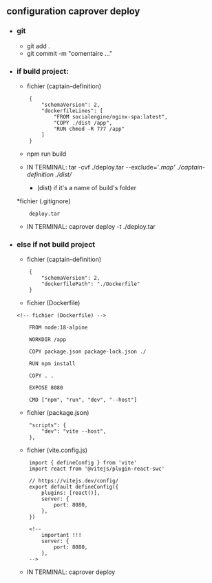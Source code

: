 ## configuration caprover deploy

* ### git 
    * git add .
    * git commit -m "comentaire ..."

* ### if build project:
    * fichier (captain-definition)
    ``` 
        {
            "schemaVersion": 2,
            "dockerfileLines": [
                "FROM socialengine/nginx-spa:latest", 
                "COPY ./dist /app", 
                "RUN chmod -R 777 /app"
            ]
        }
    ```

    * npm run build

    * IN TERMINAL: tar -cvf ./deploy.tar --exclude='*.map' ./captain-definition ./dist/*
        * (dist) if it's a name of build's folder

    *fichier (.gitignore)
    ```
        deploy.tar
    ```

    * IN TERMINAL: caprover deploy -t ./deploy.tar 


* ### else if not build project
    * fichier (captain-definition)
    ``` 
        {
            "schemaVersion": 2,
            "dockerfilePath": "./Dockerfile"
        }
    ```
    
    * fichier (Dockerfile)
    ``` 
    <!-- fichier (Dockerfile) -->

        FROM node:18-alpine

        WORKDIR /app

        COPY package.json package-lock.json ./

        RUN npm install

        COPY . .

        EXPOSE 8080

        CMD ["npm", "run", "dev", "--host"]
    ```

    * fichier (package.json)
    ``` 
        "scripts": {
            "dev": "vite --host",
        },
    ```

    * fichier (vite.config.js)
    ``` 
        import { defineConfig } from 'vite'
        import react from '@vitejs/plugin-react-swc'

        // https://vitejs.dev/config/
        export default defineConfig({
            plugins: [react()],
            server: {
                port: 8080,
            },
        })

        <!--
            important !!! 
            server: {
                port: 8080,
            }, 
        -->
    ```

    * IN TERMINAL: caprover deploy